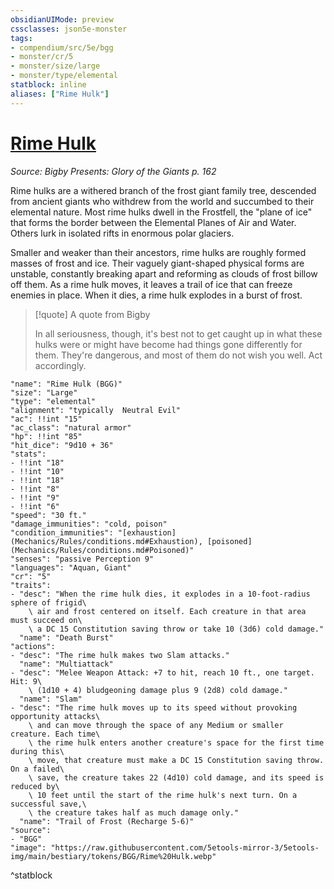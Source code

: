 ```yaml
---
obsidianUIMode: preview
cssclasses: json5e-monster
tags:
- compendium/src/5e/bgg
- monster/cr/5
- monster/size/large
- monster/type/elemental
statblock: inline
aliases: ["Rime Hulk"]
---
```

# [Rime Hulk](Mechanics\bestiary\elemental/rime-hulk-bgg.md)
*Source: Bigby Presents: Glory of the Giants p. 162*  

Rime hulks are a withered branch of the frost giant family tree, descended from ancient giants who withdrew from the world and succumbed to their elemental nature. Most rime hulks dwell in the Frostfell, the "plane of ice" that forms the border between the Elemental Planes of Air and Water. Others lurk in isolated rifts in enormous polar glaciers.

Smaller and weaker than their ancestors, rime hulks are roughly formed masses of frost and ice. Their vaguely giant-shaped physical forms are unstable, constantly breaking apart and reforming as clouds of frost billow off them. As a rime hulk moves, it leaves a trail of ice that can freeze enemies in place. When it dies, a rime hulk explodes in a burst of frost.

> [!quote] A quote from Bigby  
> 
> In all seriousness, though, it's best not to get caught up in what these hulks were or might have become had things gone differently for them. They're dangerous, and most of them do not wish you well. Act accordingly.


```statblock
"name": "Rime Hulk (BGG)"
"size": "Large"
"type": "elemental"
"alignment": "typically  Neutral Evil"
"ac": !!int "15"
"ac_class": "natural armor"
"hp": !!int "85"
"hit_dice": "9d10 + 36"
"stats":
- !!int "18"
- !!int "10"
- !!int "18"
- !!int "8"
- !!int "9"
- !!int "6"
"speed": "30 ft."
"damage_immunities": "cold, poison"
"condition_immunities": "[exhaustion](Mechanics/Rules/conditions.md#Exhaustion), [poisoned](Mechanics/Rules/conditions.md#Poisoned)"
"senses": "passive Perception 9"
"languages": "Aquan, Giant"
"cr": "5"
"traits":
- "desc": "When the rime hulk dies, it explodes in a 10-foot-radius sphere of frigid\
    \ air and frost centered on itself. Each creature in that area must succeed on\
    \ a DC 15 Constitution saving throw or take 10 (3d6) cold damage."
  "name": "Death Burst"
"actions":
- "desc": "The rime hulk makes two Slam attacks."
  "name": "Multiattack"
- "desc": "Melee Weapon Attack: +7 to hit, reach 10 ft., one target. Hit: 9\
    \ (1d10 + 4) bludgeoning damage plus 9 (2d8) cold damage."
  "name": "Slam"
- "desc": "The rime hulk moves up to its speed without provoking opportunity attacks\
    \ and can move through the space of any Medium or smaller creature. Each time\
    \ the rime hulk enters another creature's space for the first time during this\
    \ move, that creature must make a DC 15 Constitution saving throw. On a failed\
    \ save, the creature takes 22 (4d10) cold damage, and its speed is reduced by\
    \ 10 feet until the start of the rime hulk's next turn. On a successful save,\
    \ the creature takes half as much damage only."
  "name": "Trail of Frost (Recharge 5-6)"
"source":
- "BGG"
"image": "https://raw.githubusercontent.com/5etools-mirror-3/5etools-img/main/bestiary/tokens/BGG/Rime%20Hulk.webp"
```
^statblock
